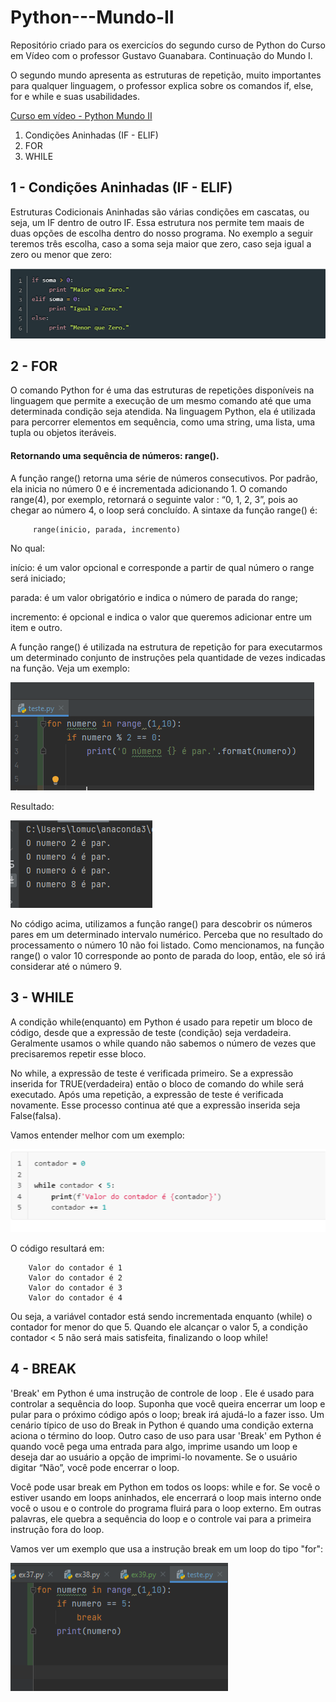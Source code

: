 # Python---Mundo-II
Repositório criado para os exercicíos do segundo curso de Python do Curso em Vídeo com o professor Gustavo Guanabara.
Continuação do Mundo I.

O segundo mundo apresenta as estruturas de repetição, muito importantes para qualquer linguagem, o professor explica sobre os comandos if, else, for e while e suas usabilidades. 
 
 [Curso em vídeo - Python Mundo II](https://www.youtube.com/watch?v=nJkVHusJp6E&list=PLHz_AreHm4dk_nZHmxxf_J0WRAqy5Czye)
 
 1. Condições Aninhadas (IF - ELIF)
 2. FOR 
 3. WHILE 
 
 ## 1 - Condições Aninhadas (IF - ELIF)

Estruturas Codicionais Aninhadas são várias condições em cascatas, ou seja, um IF dentro de outro IF. Essa estrutura nos permite tem maais de duas opções de escolha dentro do nosso programa. No exemplo a seguir teremos três escolha, caso a soma seja maior que zero, caso seja igual a zero ou menor que zero:

![](imagens/elif.png)

## 2 - FOR

O comando Python for é uma das estruturas de repetições disponíveis na linguagem que permite a execução de um mesmo comando até que uma determinada condição seja atendida. Na linguagem Python, ela é utilizada para percorrer elementos em sequência, como uma string, uma lista, uma tupla ou objetos iteráveis. 

#### Retornando uma sequência de números: range().

A função range() retorna uma série de números consecutivos. Por padrão, ela inicia no número 0 e é incrementada adicionando 1. O comando range(4), por exemplo, retornará o seguinte valor : “0, 1, 2, 3”, pois ao chegar ao número 4, o loop será concluído. A sintaxe da função range() é:

         range(inicio, parada, incremento)
   
No qual:

início: é um valor opcional e corresponde a partir de qual número o range será iniciado;

parada: é um valor obrigatório e indica o número de parada do range;

incremento: é opcional e indica o valor que queremos adicionar entre um item e outro.   

A função range() é utilizada na estrutura de repetição for para executarmos um determinado conjunto de instruções pela quantidade de vezes indicadas na função. Veja um exemplo:

![](imagens/range.png)

Resultado:

![](imagens/result_range.png)

No código acima, utilizamos a função range() para descobrir os números pares em um determinado intervalo numérico. Perceba que no resultado do processamento o número 10 não foi listado. Como mencionamos, na função range() o valor 10 corresponde ao ponto de parada do loop, então, ele só irá considerar até o número 9.
   
## 3 - WHILE

A condição while(enquanto) em Python é usado para repetir um bloco de código, desde que a expressão de teste (condição) seja verdadeira. Geralmente usamos o while quando não sabemos o número de vezes que precisaremos repetir esse bloco.

No while, a expressão de teste é verificada primeiro. Se a expressão inserida for TRUE(verdadeira) então o bloco de comando do while será executado. Após uma repetição, a expressão de teste é verificada novamente. Esse processo continua até que a expressão inserida seja False(falsa).

Vamos entender melhor com um exemplo:

![](imagens/while.png)

O código resultará em:
       
        Valor do contador é 1
        Valor do contador é 2
        Valor do contador é 3
        Valor do contador é 4
        
Ou seja, a variável contador está sendo incrementada enquanto (while) o contador for menor do que 5. Quando ele alcançar o valor 5, a condição contador < 5 não será mais satisfeita, finalizando o loop while!      
        
## 4 - BREAK

'Break' em Python é uma instrução de controle de loop . Ele é usado para controlar a sequência do loop. Suponha que você queira encerrar um loop e pular para o próximo código após o loop; break irá ajudá-lo a fazer isso. Um cenário típico de uso do Break in Python é quando uma condição externa aciona o término do loop. Outro caso de uso para usar 'Break' em Python é quando você pega uma entrada para algo, imprime usando um loop e deseja dar ao usuário a opção de imprimi-lo novamente. Se o usuário digitar “Não”, você pode encerrar o loop.

Você pode usar break em Python em todos os loops: while e for. Se você o estiver usando em loops aninhados, ele encerrará o loop mais interno onde você o usou e o controle do programa fluirá para o loop externo. Em outras palavras, ele quebra a sequência do loop e o controle vai para a primeira instrução fora do loop.

Vamos ver um exemplo que usa a instrução break em um loop do tipo "for":

![](imagens/break.png)
